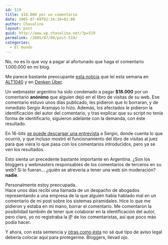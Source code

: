 ```yaml
---
id: 519
title: $18.000 por un comentario
date: 2005-07-09T02:34:28+02:00
author: Chavalina
layout: post
guid: http://www.wp.chavalina.net/?p=519
permalink: /2005/07/09/post-519/
categories:
  - El mundo
---
```

No, no es lo que voy a pagar al afortunado que haga el comentario 1.000.000 en mi blog.

Me parece bastante preocupante <a href="http://www.jujuy.com/?p=24" target="_blank">esta noticia</a> que le&iacute; esta semana en <a href="http://www.alt1040.com/archivo/2005/07/08/a-pagar-us18000-por-un-mensaje-en-el-libro-de-visitas/" target="_blank">ALT1040</a> y en <a href="http://www.uberbin.net/archivos/opinion/responsabilidad-legal-de-jujuycom.php" target="_blank">Denken &Uuml;ber</a>.

Un webmaster argentino ha sido condenado a pagar **$18.000** por un comentario **an&oacute;nimo** que alguien dej&oacute; en el libro de visitas de su web. Ese comentario estuvo unos d&iacute;as publicado, les pidieron que lo borraran, y de inmediato Sergio Aramayo lo hizo. Además, los afectados le pidieron la identificaci&oacute;n del autor del comentario, y tras explicar que su script no ten&iacute;a forma de identificarlo, siguieron adelante con la demanda, con éste resultado.

En 16-bits <a href="http://www.16-bits.com.ar/archivos/entrevista-con-sergio-aramayo-de-jujuycom/" target="_blank">se puede descargar una entrevista</a> a Sergio, donde cuenta lo que ocurri&oacute;, y que incluso mostr&oacute; el funcionamiento del libro de visitas al juez para que viera lo que pasa con los comentarios introducidos, pero ya se ven los resultados.

Esto sienta un precedente bastante importante en Argentina. &iquest;Son los bloggers y webmasters responsables de los comentarios de terceros en su web? Si lo fueran… &iquest;quién se atrever&iacute;a a tener una web sin moderaci&oacute;n? **nadie**.

Personalmente estoy preocupada.  
Hace unos d&iacute;as recib&iacute; una llamada de un despacho de abogados representando a una empresa de la que alguien hab&iacute;a hablado mal en un comentario de mi post sobre los sistemas piramidales. Hice lo que me pidieron y estaba en mi mano, borrar el comentario. Me comentaron la posibilidad también de tener que colaborar en la identificaci&oacute;n del autor, pero claro, yo no registraba la <acronym title="Internet Protocol">IP</acronym> de los comentaristas, as&iacute; que poco más pod&iacute;a hacer.

Y ahora, con esta sentencia y <a href="http://blackshell.usebox.net/archivo/589.php" target="_blank">otras como ésta</a> no sé qué tipo de aviso legal deber&iacute;a colocar aqu&iacute; para protegerme. Bloggers, llevad ojo.